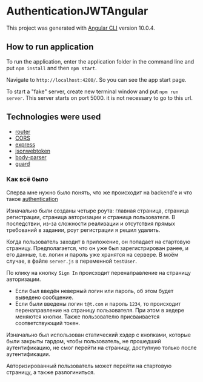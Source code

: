 # AuthenticationJWTAngular

This project was generated with [Angular CLI](https://github.com/angular/angular-cli) version 10.0.4.

## How to run application

To run the application, enter the application folder in the command line and put `npm install` and then `npm start`.

Navigate to `http://localhost:4200/`. So you can see the app start page.

To start a "fake" server, create new terminal window and put `npm run server`. This server starts on port 5000. it is not necessary to go to this url.

## Technologies were used

 - [router](https://angular.io/api/router/RouterModule)
 - [CORS](https://developer.mozilla.org/ru/docs/%D0%A1%D0%BB%D0%BE%D0%B2%D0%B0%D1%80%D1%8C/CORS)
 - [express](https://developer.mozilla.org/ru/docs/Learn/Server-side/Express_Nodejs)
 - [jsonwebtoken](https://www.npmjs.com/package/jsonwebtoken)
 - [body-parser](https://www.npmjs.com/package/body-parser)
 - [guard](https://angular.io/guide/router#preventing-unauthorized-access)


### Как всё было

Сперва мне нужно было понять, что же происходит на backend'е и что такое [authentication](https://artismedia.by/blog/difference-between-authentication-and-authorization/)

Изначально были созданы четыре роута: главная страница, страница регистрации, страница авторизации и страница пользователя. В последствии, из-за сложности реализации и отсутствия прямых требований в задании, роут регистрации я решил удалить.

Когда пользователь заходит в приложение, он попадает на стартовую страницу. Предполагается, что он уже был зарегистрирован ранее, и его данные, т.е. логин и пароль уже хранятся на сервере. В моём случае, в файле `server.js` в переменной `testUser`.

По клику на кнопку `Sign In` происходит перенаправление на страницу авторизации. 
 - Если был введён неверный логин или пароль, об этом будет выведено сообщение.
 - Если были введены логин `t@t.com` и пароль `1234`, то происходит перенаправление на страницу пользователя. При этом в хедере меняются кнопки. Также пользователю присваивается соответствующий токен. 

Изначально был использован статический хэдер с кнопками, которые были закрыты гардом, чтобы пользователь, не прошедший аутентификацию, не смог перейти на страницу, доступную только после аутентификации.

Авторизированный пользователь может перейти на стартовую страницу, а также разлогиниться.
